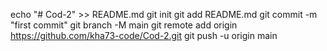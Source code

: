 echo "# Cod-2" >> README.md
git init
git add README.md
git commit -m "first commit"
git branch -M main
git remote add origin https://github.com/kha73-code/Cod-2.git
git push -u origin main
